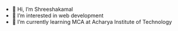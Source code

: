 - 👋 Hi, I’m Shreeshakamal
- 👀 I’m interested in web development
- 🌱 I’m currently learning MCA at Acharya Institute of Technology

<!---
Shreeshakamal03/Shreeshakamal03 is a ✨ special ✨ repository because its `README.md` (this file) appears on your GitHub profile.
You can click the Preview link to take a look at your changes.
--->
